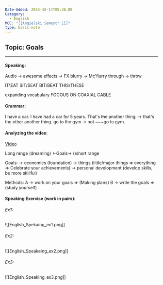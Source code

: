 ```yaml
---
Date-Added: 2025-10-14T08:36:00
Category:
  - English
MOC: "[[Angielski Semestr 1]]"
type: basic-note
---
```

## Topic: Goals
- - -
#### Speaking:
Audio -> awesome
effects -> FX
blurry -> Mc'flurry
through -> throw

IT\EAT
SIT/SEAT
BIT/BEAT
THIS/THESE

expanding vocabulary
FOCOUS ON
COAXIAL CABLE
#### Grammar:
I have a car.
I have had a car for 5 years.
That's ~~the~~ another thing. -> that's the other another thing.
go to the gym -> not ~~~go to gym.


#### Analyzing the video:
[Video](https://www.youtube.com/watch?v=uojn8bAUgyM)

Long range (dreaming) <-Goals-> ()short range

Goals:
-> economics (foundation)
-> things (little/major things => everything => Celebrate your achievements)
-> personal development (develop skills, be more skillful)

Methods:
A -> work on your goals => (Making plans)
B -> write the goals => (study yourself)

#### Speaking Exercise (work in pairs):
###### Ex1:
![[English_Spekaing_ex1.png]]
###### Ex2:
![[English_Speakeing_ex2.png]]
###### Ex3:
![[English_Speaking_ex3.png]]